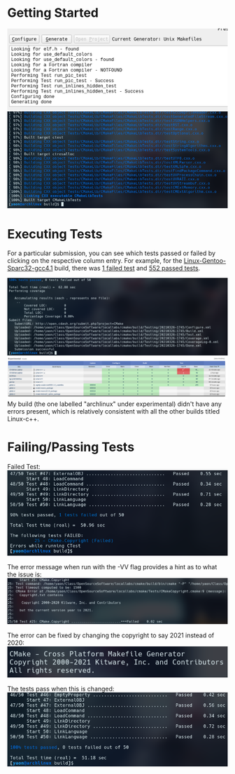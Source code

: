 # Getting Started
![cmake-gui](./images/cmake-gui-success.png)
![cmake-build](./images/cmake-build-success.png)

# Executing Tests

For a particular submission, you can see which tests passed or failed by
clicking on the respective column entry. For example, for the
[Linux-Gentoo-Sparc32-gcc4.1](https://open.cdash.org/build/7124698) build,
there was [1 failed test](https://open.cdash.org/viewTest.php?onlyfailed&buildid=7124698)
and [552 passed tests](https://open.cdash.org/viewTest.php?onlypassed&buildid=7124698).

![cmake-tests](./images/cmake-experimental-test.png)
![cdash](./images/cdash.png)
My build (the one labelled "archlinux" under experimental) didn't have any
errors present, which is relatively consistent with all the other builds titled
Linux-c++.

# Failing/Passing Tests

Failed Test:
![ctest-fail](./images/cmake-test-failed-terminal.png)

The error message when run with the -VV flag provides a hint as to what the issue is:
![ctest-error](./images/cmake-test-failed-error-message.png)

The error can be fixed by changing the copyright to say 2021 instead of 2020:
![ctest-fix](./images/cmake-test-fix.png)

The tests pass when this is changed:
![ctest-pass](./images/cmake-test-passed.png)
